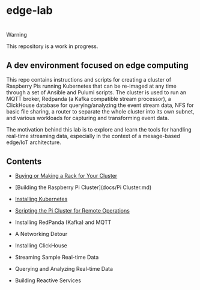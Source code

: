 # edge-lab

# 

> [!WARNING]
> This repository is a work in progress.

## A dev environment focused on edge computing

This repo contains instructions and scripts for creating a cluster of Raspberry Pis running Kubernetes that can be re-imaged at any time through a set of Ansible and Pulumi scripts. The cluster is used to run an MQTT broker, Redpanda (a Kafka compatible stream processor), a ClickHouse database for querying/analyzing the event stream data, NFS for basic file sharing, a router to separate the whole cluster into its own subnet, and various workloads for capturing and transforming event data.

The motivation behind this lab is to explore and learn the tools for handling real-time streaming data, especially in the context of a mesage-based edge/IoT architecture.

## Contents

* [Buying or Making a Rack for Your Cluster](docs/Rack.md)

* [Building the Raspberry Pi Cluster](docs/Pi Cluster.md)

* [Installing Kubernetes](docs/Kubernetes.md)

* [Scripting the Pi Cluster for Remote Operations](docs/Clean.md)

* Installing RedPanda (Kafka) and MQTT

* A Networking Detour

* Installing ClickHouse

* Streaming Sample Real-time Data

* Querying and Analyzing Real-time Data

* Building Reactive Services
